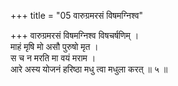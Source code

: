 +++
title = "05 वारुग्रमरसं विषमग्निश्व"

+++
वारुग्रमरसं विषमग्निश्व विषचर्षणिम् ।  
माहं मृषि मो असौ पुरुषो मृत ।  
स च न मरति मा वयं मराम ।  
आरे अस्य योजनं हरिष्ठा मधु त्वा मधुला करत् ॥ ५ ॥